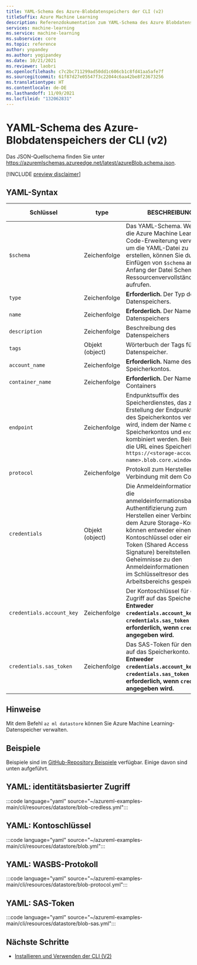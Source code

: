 ```yaml
---
title: YAML-Schema des Azure-Blobdatenspeichers der CLI (v2)
titleSuffix: Azure Machine Learning
description: Referenzdokumentation zum YAML-Schema des Azure Blobdatenspeichers der CLI (v2).
services: machine-learning
ms.service: machine-learning
ms.subservice: core
ms.topic: reference
author: ynpandey
ms.author: yogipandey
ms.date: 10/21/2021
ms.reviewer: laobri
ms.openlocfilehash: c7c2bc711299ad50dd1c606cb1c8fd41aa5afe7f
ms.sourcegitcommit: 61f87d27e05547f3c22044c6aa42be8f23673256
ms.translationtype: HT
ms.contentlocale: de-DE
ms.lasthandoff: 11/09/2021
ms.locfileid: "132062831"
---
```

# <a name="cli-v2-azure-blob-datastore-yaml-schema"></a>YAML-Schema des Azure-Blobdatenspeichers der CLI (v2)

Das JSON-Quellschema finden Sie unter https://azuremlschemas.azureedge.net/latest/azureBlob.schema.json.

[!INCLUDE [preview disclaimer](../../includes/machine-learning-preview-generic-disclaimer.md)]

## <a name="yaml-syntax"></a>YAML-Syntax

| Schlüssel | type | BESCHREIBUNG | Zulässige Werte | Standardwert |
| --- | ---- | ----------- | -------------- | ------- |
| `$schema` | Zeichenfolge | Das YAML-Schema. Wenn Sie die Azure Machine Learning VS Code-Erweiterung verwenden, um die YAML-Datei zu erstellen, können Sie durch Einfügen von `$schema` am Anfang der Datei Schema- und Ressourcenvervollständigungen aufrufen. | | |
| `type` | Zeichenfolge | **Erforderlich.** Der Typ des Datenspeichers. | `azure_blob` | |
| `name` | Zeichenfolge | **Erforderlich.** Der Name des Datenspeichers | | |
| `description` | Zeichenfolge | Beschreibung des Datenspeichers | | |
| `tags` | Objekt (object) | Wörterbuch der Tags für den Datenspeicher. | | |
| `account_name` | Zeichenfolge | **Erforderlich.** Name des Azure-Speicherkontos. | | |
| `container_name` | Zeichenfolge | **Erforderlich.** Der Name des Containers | | |
| `endpoint` | Zeichenfolge | Endpunktsuffix des Speicherdienstes, das zur Erstellung der Endpunkt-URL des Speicherkontos verwendet wird, indem der Name des Speicherkontos und `endpoint` kombiniert werden. Beispiel für die URL eines Speicherkontos: `https://<storage-account-name>.blob.core.windows.net`. | | `core.windows.net` |
| `protocol` | Zeichenfolge | Protokoll zum Herstellen einer Verbindung mit dem Container. | `https`, `wasbs` | `https` |
| `credentials` | Objekt (object) | Die Anmeldeinformationen für die anmeldeinformationsbasierte Authentifizierung zum Herstellen einer Verbindung mit dem Azure Storage-Konto. Sie können entweder einen Kontoschlüssel oder ein SAS-Token (Shared Access Signature) bereitstellen. Die Geheimnisse zu den Anmeldeinformationen werden im Schlüsseltresor des Arbeitsbereichs gespeichert. | | |
| `credentials.account_key` | Zeichenfolge | Der Kontoschlüssel für den Zugriff auf das Speicherkonto. **Entweder `credentials.account_key` oder `credentials.sas_token` ist erforderlich, wenn `credentials` angegeben wird.** | | |
| `credentials.sas_token` | Zeichenfolge | Das SAS-Token für den Zugriff auf das Speicherkonto. **Entweder `credentials.account_key` oder `credentials.sas_token` ist erforderlich, wenn `credentials` angegeben wird.** | | |

## <a name="remarks"></a>Hinweise

Mit dem Befehl `az ml datastore` können Sie Azure Machine Learning-Datenspeicher verwalten.

## <a name="examples"></a>Beispiele

Beispiele sind im [GitHub-Repository Beispiele](https://github.com/Azure/azureml-examples/tree/main/cli/resources/datastore) verfügbar. Einige davon sind unten aufgeführt.

## <a name="yaml-identity-based-access"></a>YAML: identitätsbasierter Zugriff

:::code language="yaml" source="~/azureml-examples-main/cli/resources/datastore/blob-credless.yml":::

## <a name="yaml-account-key"></a>YAML: Kontoschlüssel

:::code language="yaml" source="~/azureml-examples-main/cli/resources/datastore/blob.yml":::

## <a name="yaml-wasbs-protocol"></a>YAML: WASBS-Protokoll

:::code language="yaml" source="~/azureml-examples-main/cli/resources/datastore/blob-protocol.yml":::

## <a name="yaml-sas-token"></a>YAML: SAS-Token

:::code language="yaml" source="~/azureml-examples-main/cli/resources/datastore/blob-sas.yml":::

## <a name="next-steps"></a>Nächste Schritte

- [Installieren und Verwenden der CLI (V2)](how-to-configure-cli.md)
